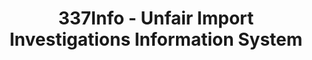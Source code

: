 ---
bigquery: https://console.cloud.google.com/bigquery?p=patents-public-data&d=usitc_investigations&page=dataset&project=sheets-management-319211
citation: US International Trade Commission 337Info Unfair Import Investigations Information
  System
contributors: US International Trade Comission
cost: None
description: US International Trade Commission 337Info Unfair Import Investigations
  Information System contains data on investigations done under Section 337. Section
  337 declares the infringement of certain statutory intellectual property rights
  and other forms of unfair competition in import trade to be unlawful practices.
  Most Section 337 investigations involve allegations of patent or registered trademark
  infringement.
documentation: FAQ and tutorial available on the site
last_edit: Mon, 04 Apr 2022 19:10:40 GMT
location: https://pubapps2.usitc.gov/337external/
maintained_by: US International Trade Comission
schema_fields: '[''actualStartDateEvidHear'', ''dateComplaintFiled'', ''teoProceedingInvolved'',
  ''docketNo'', ''aljAssigned'', ''investigationType'', ''finalDetNoViolation'', ''trademarkNumbers'',
  ''teoReliefGranted'', ''currentActiveALJ'', ''teoIdIssueDate'', ''targetDate'',
  ''internalRemand'', ''htsNumbers'', ''invUnfairAct'', ''actualEndDateEvidHear'',
  ''currentStatus'', ''respondent'', ''issueDateOtherNonFinal'', ''finalIdOnViolationDue'',
  ''gcAttorney'', ''cafcAppeals'', ''scheduledEndDateEvidHear'', ''investigationNo'',
  ''id'', ''publication_number'', ''copyrightNumbers'', ''startDateMarkmanHearing'',
  ''reportingRequirements'', ''complainant'', ''patentNumbers'', ''finalIdOnViolationIssue'',
  ''dateCreated'', ''finalDetViolation'', ''title'', ''markmanHearing'', ''ouiiAttorney'',
  ''investigationTermDate'', ''teoIdDueDate'', ''endDateMarkmanHearing'', ''ouiiParticipation'',
  ''patentNumber'', ''dateOfPublicationFrNotice'', ''lastUpdated'', ''scheduledStartDateEvidHear'']'
shortname: unfair_import_investigations
tags:
- import
- legal
- trade
timeframe: 2008-2021 (prior to 2008 downloadable as a JSON file)
title: 337Info - Unfair Import Investigations Information System
uuid: 2721f5ec-e599-4890-9265-9706719fc71e
---